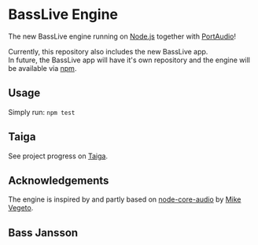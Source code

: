 # BassLive Engine

The new BassLive engine running on [Node.js](https://nodejs.org/) together with [PortAudio](http://www.portaudio.com/)!

Currently, this repository also includes the new BassLive app.<br/>
In future, the BassLive app will have it's own repository and the engine will be available via [npm](https://www.npmjs.com/).

## Usage

Simply run: `npm test`

## Taiga

See project progress on [Taiga](https://tree.taiga.io/project/bassjansson-basslive/).

## Acknowledgements

The engine is inspired by and partly based on [node-core-audio](https://github.com/AudioNet/node-core-audio) by [Mike Vegeto](https://github.com/ZECTBynmo).

## Bass Jansson
